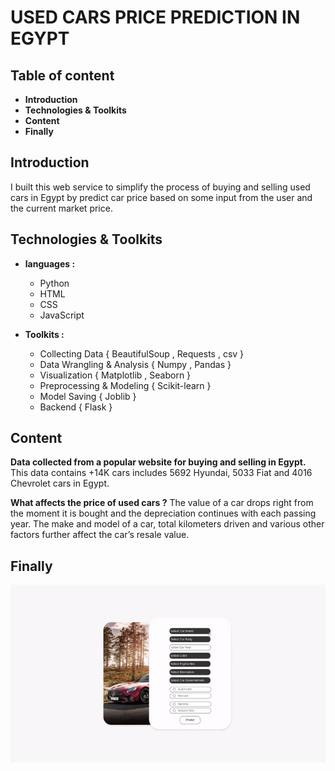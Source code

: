 USED CARS PRICE PREDICTION IN EGYPT
===================================

Table of content
---------------
- **Introduction**
- **Technologies & Toolkits**
- **Content**
- **Finally**


Introduction
---------------	
I built this web service to simplify the process of buying and selling used cars in Egypt by predict car price based on some input from the user and the current market price.



Technologies & Toolkits
---------------
- **languages :**
    - Python
    - HTML
    - CSS
    - JavaScript


- **Toolkits :**
    - Collecting Data  { BeautifulSoup , Requests , csv }
    - Data Wrangling & Analysis { Numpy , Pandas }
    - Visualization { Matplotlib , Seaborn }
    - Preprocessing & Modeling { Scikit-learn }
    - Model Saving { Joblib }
    - Backend { Flask }



Content
--------

**Data collected from a popular website for buying and selling in Egypt.**
This data contains +14K cars includes 5692 Hyundai, 5033 Fiat and 4016 Chevrolet cars in Egypt.

**What affects the price of used cars ?**
The value of a car drops right from the moment it is bought and the depreciation continues with each passing year.
The make and model of a car, total kilometers driven and various other factors further affect the car’s resale value.



Finally
------
![End of project!](gif.gif "USED CARS PRICE PREDICTION")
